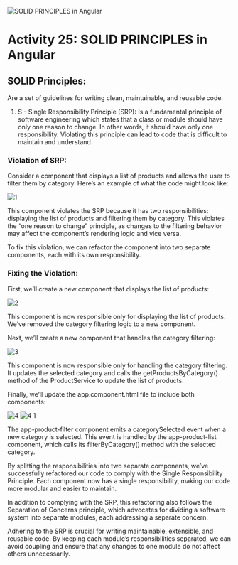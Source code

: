 ![SOLID PRINCIPLES in Angular](https://github.com/user-attachments/assets/74737929-994c-47ea-87ee-b36741d8418a)
# Activity 25: SOLID PRINCIPLES in Angular
## SOLID Principles:
Are a set of guidelines for writing clean, maintainable, and reusable code.

1. S - Single Responsibility Principle (SRP):
Is a fundamental principle of software engineering which states that a class or module should have only one reason to change. In other words, it should have only one responsibility. Violating this principle can lead to code that is difficult to maintain and understand.

### Violation of SRP:
Consider a component that displays a list of products and allows the user to filter them by category. Here’s an example of what the code might look like:

![1](https://github.com/user-attachments/assets/7469b527-d7ef-474f-8346-eea1b8855339)

This component violates the SRP because it has two responsibilities: displaying the list of products and filtering them by category. This violates the “one reason to change” principle, as changes to the filtering behavior may affect the component’s rendering logic and vice versa.

To fix this violation, we can refactor the component into two separate components, each with its own responsibility.

### Fixing the Violation:
First, we’ll create a new component that displays the list of products:

![2](https://github.com/user-attachments/assets/54dd98f3-f3cb-40a6-b217-494194256d80)

This component is now responsible only for displaying the list of products. We’ve removed the category filtering logic to a new component.

Next, we’ll create a new component that handles the category filtering:

![3](https://github.com/user-attachments/assets/058a9624-9220-49a5-94a4-f2234264f19b)

This component is now responsible only for handling the category filtering. It updates the selected category and calls the getProductsByCategory() method of the ProductService to update the list of products.

Finally, we’ll update the app.component.html file to include both components:

![4](https://github.com/user-attachments/assets/2c5a5723-cdb9-4aa5-8c26-bc3a40a7cc61)
![4 1](https://github.com/user-attachments/assets/5d5bfcb5-1563-47b8-934a-76b13c9d7d1d)

The app-product-filter component emits a categorySelected event when a new category is selected. This event is handled by the app-product-list component, which calls its filterByCategory() method with the selected category.

By splitting the responsibilities into two separate components, we’ve successfully refactored our code to comply with the Single Responsibility Principle. Each component now has a single responsibility, making our code more modular and easier to maintain.

In addition to complying with the SRP, this refactoring also follows the Separation of Concerns principle, which advocates for dividing a software system into separate modules, each addressing a separate concern.

Adhering to the SRP is crucial for writing maintainable, extensible, and reusable code. By keeping each module’s responsibilities separated, we can avoid coupling and ensure that any changes to one module do not affect others unnecessarily.
